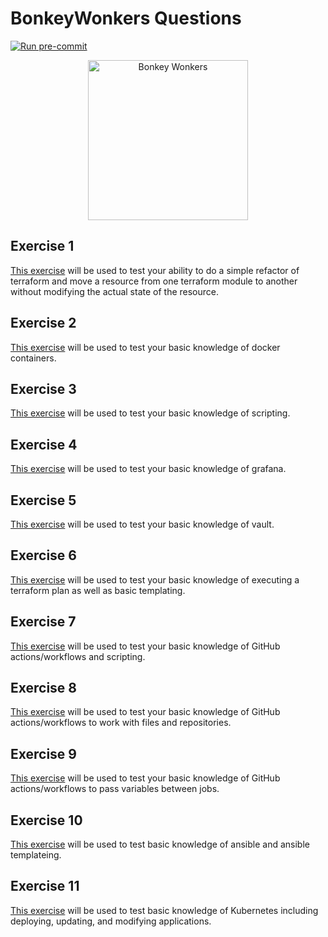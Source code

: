 # BonkeyWonkers Questions

[![Run pre-commit](https://github.com/gamethis/BonkeyWonkers/actions/workflows/pre-commit.yaml/badge.svg?branch=main)](
https://github.com/gamethis/BonkeyWonkers/actions/workflows/pre-commit.yaml)

<p align="center">
  <img src="./BonkeyWonkers.png" alt="Bonkey Wonkers" width="256" height="256" />
</p>

## Exercise 1

[This exercise](./exercise1/README.md) will be used to test your ability to do a
simple refactor of terraform and move a resource from one terraform
module to another without modifying the actual state of the resource.

## Exercise 2

[This exercise](./exercise2/README.md) will be used to test your basic
knowledge of docker containers.

## Exercise 3

[This exercise](./exercise3/README.md) will be used to test your basic
knowledge of scripting.

## Exercise 4

[This exercise](./exercise4/README.md) will be used to test your basic
knowledge of grafana.

## Exercise 5

[This exercise](./exercise5/README.md) will be used to test your basic
knowledge of vault.

## Exercise 6

[This exercise](./exercise6/README.md) will be used to test your basic
knowledge of executing a terraform plan as well as basic templating.

## Exercise 7

[This exercise](./exercise7/README.md) will be used to test your basic
knowledge of GitHub actions/workflows and scripting.

## Exercise 8

[This exercise](./exercise8/README.md) will be used to test your basic
knowledge of GitHub actions/workflows to work with files and repositories.

## Exercise 9

[This exercise](./exercise9/README.md) will be used to test your basic
knowledge of GitHub actions/workflows to pass variables between jobs.

## Exercise 10

[This exercise](./exercise10/README.md) will be used to test basic
knowledge of ansible and ansible templateing.

## Exercise 11

[This exercise](./exercise11/README.md) will be used to test basic
knowledge of Kubernetes including deploying, updating, and modifying applications.
